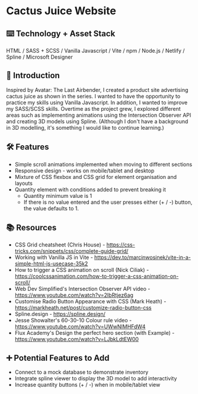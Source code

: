 # Cactus Juice Website

## ⌨️ Technology + Asset Stack 
HTML / SASS + SCSS / Vanilla Javascript / Vite / npm / Node.js / Netlify / Spline / Microsoft Designer

## 🍼 Introduction
Inspired by Avatar: The Last Airbender, I created a product site advertising cactus juice as shown in the series. I wanted to have the opportunity to practice my skills using Vanilla Javascript. In addition, I wanted to improve my SASS/SCSS skills. Overtime as the project grew, I explored different areas such as implementing animations using the Intersection Observer API and creating 3D models using Spline. (Although I don't have a background in 3D modelling, it's something I would like to continue learning.)

## 🛠️ Features
- Simple scroll animations implemented when moving to different sections
- Responsive design - works on mobile/tablet and desktop
- Mixture of CSS flexbox and CSS grid for element organisation and layouts
- Quantity element with conditions added to prevent breaking it
    - Quantity minimum value is 1
    - If there is no value entered and the user presses either (+ / -) button, the value defaults to 1. 

## 📚 Resources
- CSS Grid cheatsheet (Chris House) - https://css-tricks.com/snippets/css/complete-guide-grid/ 
- Working with Vanilla JS in Vite - https://dev.to/marcinwosinek/vite-in-a-simple-html-js-usecase-35k2
- How to trigger a CSS animation on scroll (Nick Ciliak) - https://coolcssanimation.com/how-to-trigger-a-css-animation-on-scroll/
- Web Dev Simplified's Intersection Observer API video - https://www.youtube.com/watch?v=2IbRtjez6ag
- Customise Radio Button Appearance with CSS (Mark Heath) - https://markheath.net/post/customize-radio-button-css
- Spline.design - https://spline.design/ 
- Jesse Showalter's 60-30-10 Colour rule video - https://www.youtube.com/watch?v=UWwNIMHFdW4
- Flux Academy's Design the perfect hero section (with Example) - https://www.youtube.com/watch?v=LJbkLdtEW00


## ➕ Potential Features to Add
- Connect to a mock database to demonstrate inventory
- Integrate spline viewer to display the 3D model to add interactivity
- Increase quantity buttons (+ / -) when in mobile/tablet view 
